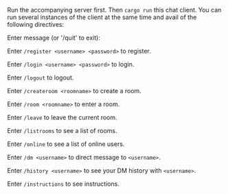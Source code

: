 Run the accompanying server first.
Then `cargo run` this chat client. You can run several instances of the client at the same time and avail of the following directives:

Enter message (or '/quit' to exit):

Enter `/register <username> <password>` to register.

Enter `/login <username> <password>` to login.

Enter `/logout` to logout.

Enter `/createroom <roomname>` to create a room.

Enter `/room <roomname>` to enter a room.

Enter `/leave` to leave the current room.

Enter `/listrooms` to see a list of rooms.

Enter `/online` to see a list of online users.

Enter `/dm <username>` to direct message to `<username>`.

Enter `/history <username>` to see your DM history with `<username>`.

Enter `/instructions` to see instructions.
